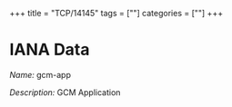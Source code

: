 +++
title = "TCP/14145"
tags = [""]
categories = [""]
+++

# IANA Data

_Name:_ gcm-app

_Description:_ GCM Application

